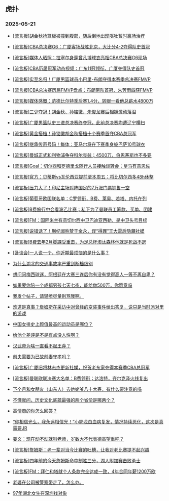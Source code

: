 ## 虎扑 
### 2025-05-21

+ [[流言板]胡金秋抢篮板被撞到腹部，随后倒地出现呕吐暂时离场治疗](https://bbs.hupu.com/632733994.html)

+ [[流言板]CBA总决赛G6：广厦客场战胜北京，大比分4-2夺得队史首冠](https://bbs.hupu.com/632737077.html)

+ [[流言板]媒体人晒照：拉塞尔身穿曾凡博球衣亮相CBA总决赛G6现场](https://bbs.hupu.com/632733602.html)

+ [[流言板]CBA历届冠军动态视频：广东11冠领衔、广厦夺得队史首冠](https://bbs.hupu.com/632737493.html)

+ [[流言板]实至名归！广厦男篮球员小巴里-布朗夺得本赛季总决赛FMVP](https://bbs.hupu.com/632737901.html)

+ [[流言板]CBA总决赛历届FMVP盘点：布朗带队首冠、朱芳雨四获FMVP](https://bbs.hupu.com/632738060.html)

+ [[流言板]媒体感慨：范德比尔特季后赛1.4分，转眼一看他总薪水4800万](https://bbs.hupu.com/632734087.html)

+ [[流言板]三少夺冠！胡金秋、孙铭徽、朱俊龙赛后相拥激动落泪](https://bbs.hupu.com/632737355.html)

+ [[流言板]广厦男篮队史三进总决赛终夺冠，此前总决赛均遭辽宁横扫](https://bbs.hupu.com/632737072.html)

+ [[流言板]黄金搭档！孙铭徽胡金秋搭档十个赛季首夺CBA总冠军](https://bbs.hupu.com/632737241.html)

+ [[流言板]继承传奇号码！每体：亚马尔将在下赛季身披巴萨10号球衣](https://bbs.hupu.com/632731071.html)

+ [[流言板]曼城正式和利物浦争夺科尔克兹；4500万，伯恩茅斯也不多要](https://bbs.hupu.com/632733024.html)

+ [[流言板]Goal：切尔西和罗德里戈随行人员接触谈转会；皇马有意恩佐](https://bbs.hupu.com/632735812.html)

+ [[流言板]官方：贝蒂斯vs瓦伦西亚提前至本周五；将比切尔西多48h休整](https://bbs.hupu.com/632728110.html)

+ [[流言板]压力大了！印尼主场对阵国足的7万张门票销售一空](https://bbs.hupu.com/632731616.html)

+ [[流言板]葡萄牙欧国联名单：C罗领衔，B费、莱奥、若塔、内托在列](https://bbs.hupu.com/632733876.html)

+ [[流言板]B费旅行中会看波乙比赛；私下为了曼联员工筹款、买单、团建](https://bbs.hupu.com/632731416.html)

+ [[流言板]FM：国际米兰有意切尔西中卫巴迪亚西勒，是中卫头号目标](https://bbs.hupu.com/632733544.html)

+ [[流言板]说错话了！蒯纪闻称赞于金永，误“得罪”王大雷后隐藏社媒](https://bbs.hupu.com/632728677.html)

+ [[流言板]B费去年2月脚踝受重击，为足总杯淘汰森林他就是死战不退](https://bbs.hupu.com/632731290.html)

+ [[卧谈会]一人说一个，你近期最烦恼的是什么事？](https://bbs.hupu.com/632736432.html)

+ [为什么湖北的交通事故率严重到断档级别](https://bbs.hupu.com/632733471.html)

+ [想问问梅西球迷，阿根廷在大赛三连后你有没有觉得高人一等不再自卑？](https://bbs.hupu.com/632738066.html)

+ [如果要你陪一个成都男孩七天七夜，能给你500万，你愿意吗](https://bbs.hupu.com/632733080.html)

+ [我发个帖子，请轻喷尽量别骂我啊。](https://bbs.hupu.com/632732948.html)

+ [难道是真事？詹姆斯在采访中对曾经的变装事件给出答复，说只是当时派对里的游戏](https://bbs.hupu.com/632736881.html)

+ [中国女排史上颜值最高的运动员是哪位？](https://bbs.hupu.com/632738664.html)

+ [给他个差评是不是有点没人性啊？](https://bbs.hupu.com/632735176.html)

+ [汉武帝为啥一直看不起王莽？](https://bbs.hupu.com/632737905.html)

+ [前夫需要为已故前妻守孝吗？](https://bbs.hupu.com/632733175.html)

+ [[流言板]广厦旧将林志杰更新社媒，祝贺老东家夺得本赛季CBA总冠军](https://bbs.hupu.com/632738739.html)

+ [[流言板]曼联欧联决赛大名单：B费领衔；达洛特，齐尔克泽火线复出](https://bbs.hupu.com/632738523.html)

+ [下个月和女朋友（山东人）去她姥爷八十大寿，有什么要注意的吗](https://bbs.hupu.com/632736253.html)

+ [不懂就问，历史文化底蕴最强的两个省份是哪两个？](https://bbs.hupu.com/632736153.html)

+ [高情商的你怎么回答？](https://bbs.hupu.com/632735482.html)

+ [“你相信光么，我永远相信光！”小奶龙白血病复发，情况持续恶化，这次是真需要JR](https://bbs.hupu.com/632738394.html)

+ [姜文：现在动不动就叫老师，岁数大不代表德高望重吧？](https://bbs.hupu.com/632735737.html)

+ [[流言板]詹姆斯：老一辈对当今比赛的吐槽，让我对老比赛提不起兴趣](https://bbs.hupu.com/632739927.html)

+ [[流言板]四年前的今天詹姆斯命中制胜三分，湖人附加赛击败勇士](https://bbs.hupu.com/632739423.html)

+ [[流言板]FM：拜仁和塔就个人条款完全达成一致，4年合同年薪1200万欧](https://bbs.hupu.com/632734486.html)

+ [老婆在公司被警察带走了，怎么办。](https://bbs.hupu.com/632736172.html)

+ [97年湖北女生在深圳找对象](https://bbs.hupu.com/632735650.html)

